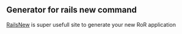 ## Generator for rails new command

[RailsNew](https://railsnew.io) is super usefull site to generate your new RoR application
